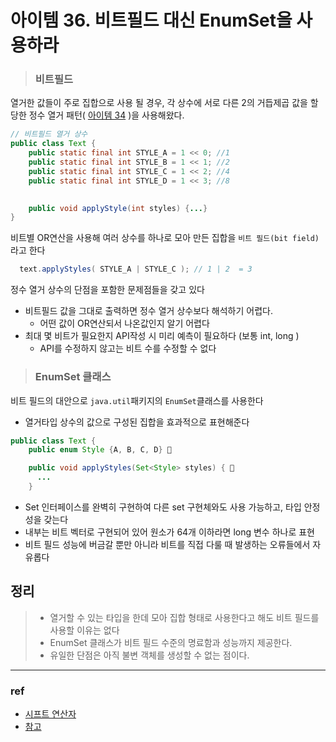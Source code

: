 # 아이템 36. 비트필드 대신 EnumSet을 사용하라

> ### 비트필드
열거한 값들이 주로 집합으로 사용 될 경우, 각 상수에 서로 다른 2의 거듭제곱 값을 할당한 정수 열거 패턴( [아이템 34](./34_int_상수_대신_열거_타입을_사용하라_전아름.md) )을 사용해왔다.

```java
// 비트필드 열거 상수
public class Text {
    public static final int STYLE_A = 1 << 0; //1
    public static final int STYLE_B = 1 << 1; //2
    public static final int STYLE_C = 1 << 2; //4
    public static final int STYLE_D = 1 << 3; //8
    

    public void applyStyle(int styles) {...}
}
```
비트별 OR연산을 사용해 여러 상수를 하나로 모아 만든 집합을 `비트 필드(bit field)`라고 한다
```java
  text.applyStyles( STYLE_A | STYLE_C ); // 1 | 2  = 3
```
정수 열거 상수의 단점을 포함한 문제점들을 갖고 있다
  - 비트필드 값을 그대로 출력하면 정수 열거 상수보다 해석하기 어렵다.
    * 어떤 값이 OR연산되서 나온값인지 알기 어렵다
  - 최대 몇 비트가 필요한지 API작성 시 미리 예측이 필요하다 (보통 int, long )
    * API를 수정하지 않고는 비트 수를 수정할 수 없다


> ### EnumSet 클래스
비트 필드의 대안으로 `java.util`패키지의 `EnumSet`클래스를 사용한다 
  - 열거타입 상수의 값으로 구성된 집합을 효과적으로 표현해준다
```java
public class Text {
    public enum Style {A, B, C, D} 📌

    public void applyStyles(Set<Style> styles) { 📌
      ...
    }

```
- Set 인터페이스를 완벽히 구현하여 다른 set 구현체와도 사용 가능하고, 타입 안정성을 갖는다
- 내부는 비트 벡터로 구현되어 있어 원소가 64개 이하라면 long 변수 하나로 표현
- 비트 필드 성능에 버금갈 뿐만 아니라 비트를 직접 다룰 때 발생하는 오류들에서 자유롭다

## 정리
> - 열거할 수 있는 타입을 한데 모아 집합 형태로 사용한다고 해도 비트 필드를 사용할 이유는 없다
> - EnumSet 클래스가 비트 필드 수준의 명료함과 성능까지 제공한다.
> - 유일한 단점은 아직 불변 객체를 생성할 수 없는 점이다.



--- 

### ref 
- [시프트 연산자](https://vmpo.tistory.com/106)
- [참고 ](https://xlffm3.github.io/java/item36-enum-set/)
